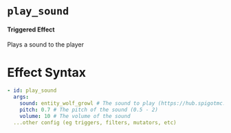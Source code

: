 # `play_sound`
#### Triggered Effect

Plays a sound to the player

# Effect Syntax
```yaml
- id: play_sound
  args:
    sound: entity_wolf_growl # The sound to play (https://hub.spigotmc.org/javadocs/bukkit/org/bukkit/Sound.html)
    pitch: 0.7 # The pitch of the sound (0.5 - 2)
    volume: 10 # The volume of the sound
  ...other config (eg triggers, filters, mutators, etc)
```